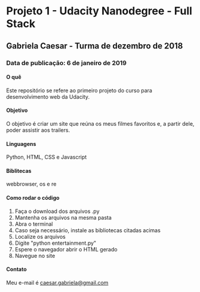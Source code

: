 # Projeto 1 - Udacity Nanodegree - Full Stack
## Gabriela Caesar - Turma de dezembro de 2018

### Data de publicação: 6 de janeiro de 2019

#### O quê
Este repositório se refere ao primeiro projeto do curso para desenvolvimento web da Udacity. 

#### Objetivo
O objetivo é criar um site que reúna os meus filmes favoritos e, a partir dele, poder assistir aos trailers.

#### Linguagens 
Python, HTML, CSS e Javascript

#### Biblitecas 
webbrowser, os e re

#### Como rodar o código
1) Faça o download dos arquivos .py
2) Mantenha os arquivos na mesma pasta
3) Abra o terminal
4) Caso seja necessário, instale as bibliotecas citadas acimas
5) Localize os arquivos
6) Digite "python entertainment.py"
7) Espere o navegador abrir o HTML gerado
8) Navegue no site

#### Contato
Meu e-mail é caesar.gabriela@gmail.com

